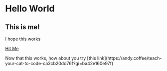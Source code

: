 <h1>Hello World</h1>

<h2>This is me!</h2>

<p>I hope this works
  
<a href="https://sassica.github.io/Experiment-cam/src/button" class="nsw-button nsw-button--primary">Hit Me</a>  
  
<p>Now that this works, how about you try [this link](https://andy.coffee/teach-your-cat-to-code-ca3cb20dd76f?gi=ba42e160e97f)</p>
